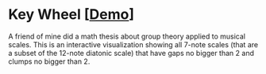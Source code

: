 # Key Wheel [[Demo](https://ccorcos.github.io/key-wheel/)]

A friend of mine did a math thesis about group theory applied to musical scales. This is an interactive visualization showing all 7-note scales (that are a subset of the 12-note diatonic scale) that have gaps no bigger than 2 and clumps no bigger than 2.
